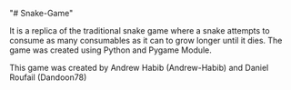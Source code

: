 "# Snake-Game" 

It is a replica of the traditional snake game where a snake attempts to consume as many consumables as it can to grow longer until it dies. The game was created using Python and Pygame Module.

This game was created by Andrew Habib (Andrew-Habib) and Daniel Roufail (Dandoon78)